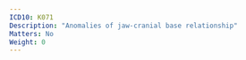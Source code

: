 ```yaml
---
ICD10: K071
Description: "Anomalies of jaw-cranial base relationship"
Matters: No
Weight: 0
---
```


